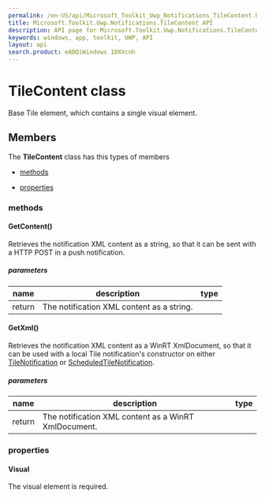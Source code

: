 ```yaml
---
permalink: /en-US/api/Microsoft_Toolkit_Uwp_Notifications_TileContent.htm
title: Microsoft.Toolkit.Uwp.Notifications.TileContent API 
description: API page for Microsoft.Toolkit.Uwp.Notifications.TileContent
keywords: windows, app, toolkit, UWP, API
layout: api
search.product: eADQiWindows 10XVcnh
---
```



# TileContent class

Base Tile element, which contains a single visual element.

## Members

The **TileContent** class has this types of members

* [methods](#methods)

* [properties](#properties)

### methods

#### GetContent()

Retrieves the notification XML content as a string, so that it can be sent with a HTTP POST in a push notification.

##### parameters



| name | description | type || --- | --- | --- || return |The notification XML content as a string. |


#### GetXml()

Retrieves the notification XML content as a WinRT XmlDocument, so that it can be used with a local Tile notification's constructor on either [TileNotification](https://msdn.microsoft.com/library/windows/apps/Windows.UI.Notifications.TileNotification) or [ScheduledTileNotification](https://msdn.microsoft.com/library/windows/apps/Windows.UI.Notifications.ScheduledTileNotification).

##### parameters



| name | description | type || --- | --- | --- || return |The notification XML content as a WinRT XmlDocument. |


### properties

#### Visual

The visual element is required.


